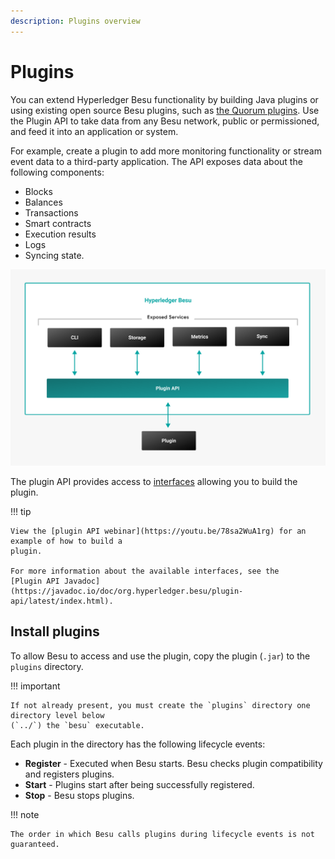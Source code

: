 ```yaml
---
description: Plugins overview
---
```


# Plugins

You can extend Hyperledger Besu functionality by building Java plugins or using existing open source Besu plugins, such as [the Quorum plugins](https://doc.quorumplugins.consensys.net/en/latest/Concepts/Besu-Plugins/Event-Streams/). Use the Plugin API to take
data from any Besu network, public or permissioned, and feed it into an application or system.

For example, create a plugin to add more monitoring functionality or stream event data to a
third-party application. The API exposes data about the following components:

* Blocks
* Balances
* Transactions
* Smart contracts
* Execution results
* Logs
* Syncing state.

![Besu plugin API](../../images/Hyperledger-Besu-Plugin-API.png)

The plugin API provides access to [interfaces](../reference/Plugin-API-Interfaces.md) allowing you
to build the plugin.

!!! tip

    View the [plugin API webinar](https://youtu.be/78sa2WuA1rg) for an example of how to build a
    plugin.

    For more information about the available interfaces, see the
    [Plugin API Javadoc](https://javadoc.io/doc/org.hyperledger.besu/plugin-api/latest/index.html).

## Install plugins

To allow Besu to access and use the plugin, copy the plugin (`.jar`) to the `plugins` directory.

!!! important

    If not already present, you must create the `plugins` directory one directory level below
    (`../`) the `besu` executable.

Each plugin in the directory has the following lifecycle events:

* **Register** - Executed when Besu starts. Besu checks plugin compatibility and registers plugins.
* **Start** - Plugins start after being successfully registered.
* **Stop** - Besu stops plugins.

!!! note

    The order in which Besu calls plugins during lifecycle events is not guaranteed.
